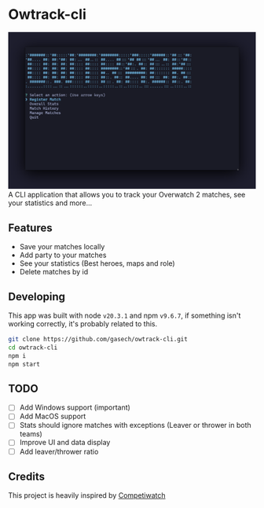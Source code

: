 # Owtrack-cli
![Screenshot 1](https://raw.githubusercontent.com/gasech/owtrack-cli/main/assets/screenshot.png)
A CLI application that allows you to track your Overwatch 2 matches, see your statistics and more...

## Features
- Save your matches locally
- Add party to your matches
- See your statistics (Best heroes, maps and role)
- Delete matches by id 

## Developing

This app was built with node `v20.3.1` and npm `v9.6.7`, if something isn't working correctly, it's probably related to this.

```bash
git clone https://github.com/gasech/owtrack-cli.git
cd owtrack-cli
npm i
npm start
```

## TODO
- [ ] Add Windows support (important)
- [ ] Add MacOS support
- [ ] Stats should ignore matches with exceptions (Leaver or thrower in both teams)
- [ ] Improve UI and data display
- [ ] Add leaver/thrower ratio

## Credits
This project is heavily inspired by [Competiwatch](https://github.com/cheshire137/competiwatch-desktop/)
